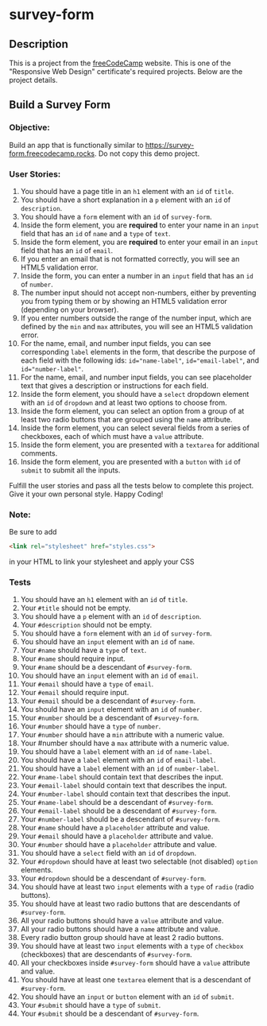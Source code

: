 # survey-form
## Description
This is a project from the [freeCodeCamp](https://www.freecodecamp.org) website. This is one of the "Responsive Web Design" certificate's required projects.
Below are the project details.

## Build a Survey Form
### Objective: 
Build an app that is functionally similar to https://survey-form.freecodecamp.rocks. Do not copy this demo project.

### User Stories:
1. You should have a page title in an `h1` element with an `id` of `title`.
2. You should have a short explanation in a `p` element with an `id` of `description`.
3. You should have a `form` element with an `id` of `survey-form`.
4. Inside the form element, you are **required** to enter your name in an `input` field that has an `id` of `name` and a `type` of `text`.
5. Inside the form element, you are **required** to enter your email in an `input` field that has an `id` of `email`.
6. If you enter an email that is not formatted correctly, you will see an HTML5 validation error.
7. Inside the form, you can enter a number in an `input` field that has an `id` of `number`.
8. The number input should not accept non-numbers, either by preventing you from typing them or by showing an HTML5 validation error (depending on your browser).
9. If you enter numbers outside the range of the number input, which are defined by the `min` and `max` attributes, you will see an HTML5 validation error.
10. For the name, email, and number input fields, you can see corresponding `label` elements in the form, that describe the purpose of each field with the following ids: `id="name-label"`, `id="email-label"`, and `id="number-label"`.
11. For the name, email, and number input fields, you can see placeholder text that gives a description or instructions for each field.
12. Inside the form element, you should have a `select` dropdown element with an `id` of `dropdown` and at least two options to choose from.
13. Inside the form element, you can select an option from a group of at least two radio buttons that are grouped using the `name` attribute.
14. Inside the form element, you can select several fields from a series of checkboxes, each of which must have a `value` attribute.
15. Inside the form element, you are presented with a `textarea` for additional comments.
16. Inside the form element, you are presented with a `button` with `id` of `submit` to submit all the inputs.

Fulfill the user stories and pass all the tests below to complete this project. Give it your own personal style. Happy Coding!

### Note: 
Be sure to add 
```HTML
<link rel="stylesheet" href="styles.css">
```
in your HTML to link your stylesheet and apply your CSS

### Tests

1. You should have an `h1` element with an `id` of `title`.
2. Your `#title` should not be empty.
3. You should have a `p` element with an `id` of `description`.
4. Your `#description` should not be empty.
5. You should have a `form` element with an `id` of `survey-form`.
6. You should have an `input` element with an `id` of `name`.
7. Your `#name` should have a `type` of `text`.
8. Your `#name` should require input.
9. Your `#name` should be a descendant of `#survey-form`.
10. You should have an `input` element with an `id` of `email`.
11. Your `#email` should have a `type` of `email`.
12. Your `#email` should require input.
13. Your `#email` should be a descendant of `#survey-form`.
14. You should have an `input` element with an `id` of `number`.
15. Your `#number` should be a descendant of `#survey-form`.
16. Your `#number` should have a `type` of `number`.
17. Your `#number` should have a `min` attribute with a numeric value.
18. Your #number should have a `max` attribute with a numeric value.
19. You should have a `label` element with an `id` of `name-label`.
20. You should have a `label` element with an `id` of `email-label`.
21. You should have a `label` element with an `id` of `number-label`.
22. Your `#name-label` should contain text that describes the input.
23. Your `#email-label` should contain text that describes the input.
24. Your `#number-label` should contain text that describes the input.
25. Your `#name-label` should be a descendant of `#survey-form`.
26. Your `#email-label` should be a descendant of `#survey-form`.
27. Your `#number-label` should be a descendant of `#survey-form`.
28. Your `#name` should have a `placeholder` attribute and value.
29. Your `#email` should have a `placeholder` attribute and value.
30. Your `#number` should have a `placeholder` attribute and value.
31. You should have a `select` field with an `id` of `dropdown`.
32. Your `#dropdown` should have at least two selectable (not disabled) `option` elements.
33. Your `#dropdown` should be a descendant of `#survey-form`.
34. You should have at least two `input` elements with a `type` of `radio` (radio buttons).
35. You should have at least two radio buttons that are descendants of `#survey-form`.
36. All your radio buttons should have a `value` attribute and value.
37. All your radio buttons should have a `name` attribute and value.
38. Every radio button group should have at least 2 radio buttons.
39. You should have at least two `input` elements with a `type` of `checkbox` (checkboxes) that are descendants of `#survey-form`.
40. All your checkboxes inside `#survey-form` should have a `value` attribute and value.
41. You should have at least one `textarea` element that is a descendant of `#survey-form`.
42. You should have an `input` or `button` element with an `id` of `submit`.
43. Your `#submit` should have a `type` of `submit`.
44. Your `#submit` should be a descendant of `#survey-form`.
